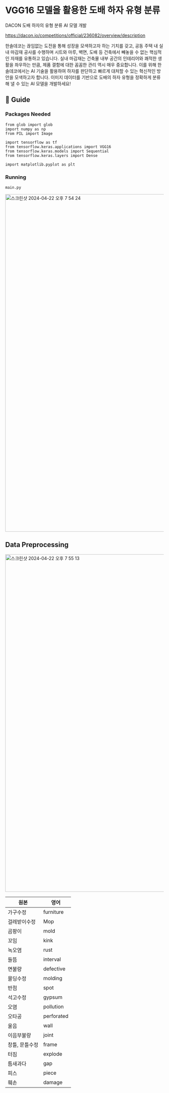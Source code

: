 # VGG16 모델을 활용한 도배 하자 유형 분류
DACON 도배 하자의 유형 분류 AI 모델 개발

https://dacon.io/competitions/official/236082/overview/description

한솔데코는 끊임없는 도전을 통해 성장을 모색하고자 하는 기치를 갖고, 공동 주택 내 실내 마감재 공사를 수행하며 시트와 마루, 벽면, 도배 등 건축에서 빼놓을 수 없는 핵심적인 자재를 유통하고 있습니다.
실내 마감재는 건축물 내부 공간의 인테리어와 쾌적한 생활을 좌우하는 만큼, 제품 결함에 대한 꼼꼼한 관리 역시 매우 중요합니다.
이를 위해 한솔데코에서는 AI 기술을 활용하여 하자를 판단하고 빠르게 대처할 수 있는 혁신적인 방안을 모색하고자 합니다.
이미지 데이터를 기반으로 도배의 하자 유형을 정확하게 분류해 낼 수 있는 AI 모델을 개발하세요!


## 🔖 Guide
### Packages Needed
    
    from glob import glob
    import numpy as np
    from PIL import Image

    import tensorflow as tf
    from tensorflow.keras.applications import VGG16
    from tensorflow.keras.models import Sequential
    from tensorflow.keras.layers import Dense
    
    import matplotlib.pyplot as plt
    
### Running
    main.py



<img width="1070" alt="스크린샷 2024-04-22 오후 7 54 24" src="https://github.com/westnowise/pagingVGG16/assets/98007431/e7178443-de9b-45f7-8ec4-0441f95a4d44">

## Data Preprocessing
<img width="1070" alt="스크린샷 2024-04-22 오후 7 55 13" src="https://github.com/westnowise/pagingVGG16/assets/98007431/7d4a4bf8-a0c8-4944-b563-d9e1550b4b10">

|  원본             | 영어                             | 
| ------------- | ---------------------------------- | 
| 가구수정 | furniture |
| 걸레받이수정 | Mop |
| 곰팡이 | mold |
| 꼬임 | kink |
| 녹오염 | rust |
| 들뜸 | interval |
| 면불량 | defective |
| 몰딩수정 | molding |
| 반점 | spot |
| 석고수정 | gypsum |
| 오염 | pollution |
| 오타공  | perforated |
| 울음 | wall |
| 이음부불량 | joint|
| 창틀, 문틀수정 | frame |
| 터짐 | explode |
| 틈새과다 | gap |
| 피스 | piece |
| 훼손 | damage |

